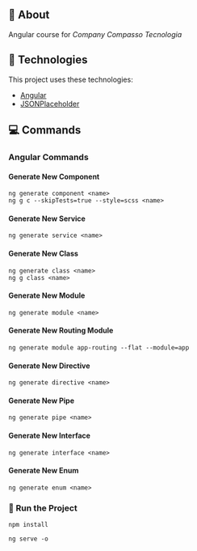 <div id="about"> 

## :page_facing_up: About
Angular course for <i>Company Compasso Tecnologia</i>
</div>

<div id="tecnologies"> 

## :rocket: Technologies
This project uses these technologies:
- [Angular](https://angular.io/)
- [JSONPlaceholder](https://jsonplaceholder.typicode.com/)
</div>

## :computer: Commands 
<div id="commands"> 

### Angular Commands
#### Generate New Component
```ng
ng generate component <name>
ng g c --skipTests=true --style=scss <name>
```
#### Generate New Service
```ng
ng generate service <name>
```
#### Generate New Class
```ng
ng generate class <name> 
ng g class <name> 
```
#### Generate New Module
```ng
ng generate module <name> 
```
#### Generate New Routing Module
```ng
ng generate module app-routing --flat --module=app
```
#### Generate New Directive
```ng
ng generate directive <name>
```
#### Generate New Pipe
```ng
ng generate pipe <name>
```
#### Generate New Interface
```ng
ng generate interface <name>
```
#### Generate New Enum
```ng
ng generate enum <name>
```
### :memo: Run the Project
```npm
npm install
```
```npm
ng serve -o
```
</div>
